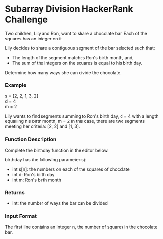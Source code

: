 # Subarray Division HackerRank Challenge

Two children, Lily and Ron, want to share a chocolate bar. Each of the squares has an integer on it.

Lily decides to share a contiguous segment of the bar selected such that:

* The length of the segment matches Ron's birth month, and,
* The sum of the integers on the squares is equal to his birth day.

Determine how many ways she can divide the chocolate.

### Example

s = [2, 2, 1, 3, 2]\
d = 4\
m = 2

Lily wants to find segments summing to Ron's birth day, d = 4 with a length equalling his birth month, m = 2 In this case, there are two segments meeting her criteria: [2, 2] and [1, 3].

### Function Description

Complete the birthday function in the editor below.

birthday has the following parameter(s):

* int s[n]: the numbers on each of the squares of chocolate
* int d: Ron's birth day
* int m: Ron's birth month

### Returns

* int: the number of ways the bar can be divided

### Input Format

The first line contains an integer n, the number of squares in the chocolate bar.

